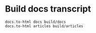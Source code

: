 # Build docs transcript

```ucm
docs.to-html docs build/docs
docs.to-html articles build/articles
```
